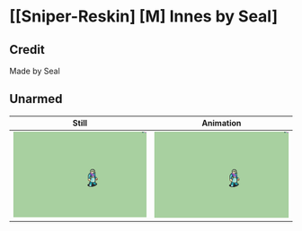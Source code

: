 # [\[Sniper-Reskin\] \[M\] Innes by Seal]

## Credit

Made by Seal
	
## Unarmed

| Still | Animation |
| :---: | :-------: |
| ![Unarmed still](./Unarmed_000.png) | ![Unarmed animation](./Unarmed.gif) |
